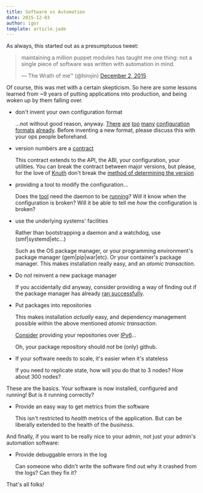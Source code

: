 ```yaml
---
title: Software vs Automation
date: 2015-12-03
author: igor
template: article.jade
---
```


As always, this started out as a presumptuous tweet:

<blockquote class="twitter-tweet" lang="en"><p lang="en" dir="ltr">maintaining
a million puppet modules has taught me one thing: not a single piece of
software was written with automation in mind.</p>&mdash; The Wrath of me™
(@hirojin) <a href="https://twitter.com/hirojin/status/672033157391245314">December 2, 2015</a></blockquote>
<script async src="//platform.twitter.com/widgets.js" charset="utf-8"></script>

<span class="more"></span>

Of course, this was met with a certain skepticism. So here are some lessons
learned from ~9 years of putting applications into production, and being woken
up by them falling over.

* don't invent your own configuration format

   …not without good reason, anyway. 
   [There](http://yaml.org/) [are](http://json.org/)
   [*too*](http://www.w3.org/TR/REC-xml/)
   [many](https://en.wikipedia.org/wiki/INI_file)
   [configuration](https://httpd.apache.org/docs/current/configuring.html)
   [formats](https://en.wikipedia.org/wiki/Zone_file)
   [already](http://riemann.io/api/riemann.config.html).
   Before inventing a new format, please discuss this with your ops people beforehand.

* version numbers are a [contract](http://semver.org/)

   This contract extends to the API, the ABI, your configuration, your utilities.
   You can break the contract between major versions, but please, for the love of
   [Knuth](http://sentimentalversioning.org/) don't break the [method of
   determining the version](https://github.com/elastic/puppet-elasticsearch/pull/477)

* providing a tool to modify the configuration…

   Does the [tool](http://wiki2.dovecot.org/Tools/Doveconf) need the daemon to
   be [running](https://trafficserver.readthedocs.org/en/latest/appendices/command-line/traffic_line.en.html)?
   Will it know when the configuration is broken?  Will it be able to tell me
   *how* the configuration is broken?

* use the underlying systems' facilities

   Rather than bootstrapping a daemon and a watchdog, use (smf|systemd|etc…)

   Such as the OS package manager, or your programming environment's package
   manager (gem|pip|war|etc). Or your container's package manager. This makes
   installation really easy, and an *atomic transaction*.

* Do *not* reinvent a new package manager

   If you accidentally did anyway, consider providing a way of finding out if
   the package manager has already [ran
   successfully](https://github.com/bower/bower/issues/1312).

* Put packages into repositories

   This makes installation *actually* easy, and dependency management possible
   within the above mentioned *atomic transaction*.

   [Consider](https://github.com/nodesource/distributions/issues/170) providing
   your repositories over [IPv6](https://gitlab.com/gitlab-org/gitlab-ce/issues/2481)…

   Oh, your package repository should *not* be (only) github.

* If your software needs to scale, it's easier when it's stateless

   If you need to replicate state, how will you do that to 3 nodes?
   How about 300 nodes?

These are the basics. Your software is now installed, configured and running!
But is it running correctly?

* Provide an easy way to get metrics from the software

   This isn't restricted to *health* metrics of the application. But can be
   liberally extended to the health of the *business*.

And finally, if you want to be really nice to your admin, not just your admin's
automation software:

* Provide debuggable errors in the log

   Can someone who didn't write the software find out why it crashed from the
   logs? Can they fix it?

That's all folks!
